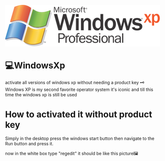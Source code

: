 ![Photo](./Folders/windowsXpProLogo.png)

# 💻WindowsXp
activate all versions of windows xp without needing a product key 🗝 
Windows XP is my second favorite operator system it's iconic and till this time the windows xp is still be used 







# How to activated it without product key
Simply in the desktop press the windows start button then navigate to the Run button and press it.

now in the white box type "regedit" it should be like this picture🖼 




